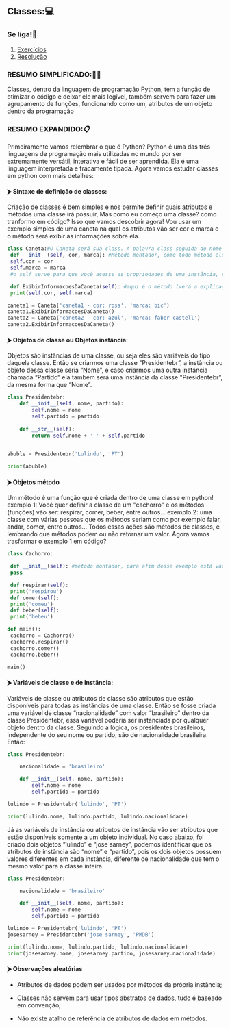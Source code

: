## Classes:💻

### Se liga!🧐
1. [Exercícios](classes_exercícios.md)
2. [Resolução](classes_resolução.md)

### RESUMO SIMPLIFICADO:🤏🏻
Classes, dentro da linguagem de programação Python, tem a função de otimizar o código e deixar ele mais legível, também servem para fazer um agrupamento de funções, funcionando como um, atributos de um objeto dentro da programação

### RESUMO EXPANDIDO:📋
Primeiramente vamos relembrar o que é Python?
 Python é uma das três linguagens de programação mais utilizadas no mundo por ser extremamente versátil, interativa e fácil de ser aprendida.
Ela é uma linguagem interpretada e fracamente tipada. Agora vamos estudar classes em python com mais detalhes:

#### ⮞ Sintaxe de definição de classes:

   Criação de classes é bem simples e nos permite definir quais atributos e métodos uma classe
irá possuir, Mas como eu começo uma classe? como tranformo em código? Isso que vamos
descobrir agora!
   Vou usar um exemplo simples de uma caneta na qual os atributos vão ser cor e marca e o
método será exibir as informações sobre ela.
```python
class Caneta:#O Caneta será sua class. A palavra class seguida do nome da classe, por convenção a primeira letra se usa letra maiúscula
 def __init__(self, cor, marca): #Método montador, como todo método ele precisa receber self como argumento e esse método o nome dele é padrão que é "duas anderlaines init 2 anderlaines" e ele também recebe os atributos da classe que nesse exemplo é a cor e marca.
 self.cor = cor
 self.marca = marca
 #o self serve para que você acesse as propriedades de uma instância, sejam elas propriedades ou métodos

 def ExibirInformacoesDaCaneta(self): #aqui é o método (verá a explicação mais detalhada sobre ele mais em baixo)
 print(self.cor, self.marca)

caneta1 = Caneta('caneta1 - cor: rosa', 'marca: bic')
caneta1.ExibirInformacoesDaCaneta()
caneta2 = Caneta('caneta2 - cor: azul', 'marca: faber castell')
caneta2.ExibirInformacoesDaCaneta()
```
#### ⮞ Objetos de classe ou Objetos instância: 
Objetos são instâncias de uma classe, ou seja eles são variáveis do tipo daquela classe. Então se criarmos uma classe "Presidentebr”, a instância ou objeto dessa classe seria “Nome”, e caso criarmos uma outra instância chamada “Partido” ela também será uma instância da classe "Presidentebr", da mesma forma que “Nome”.
```python
class Presidentebr:
    def __init__(self, nome, partido):
        self.nome = nome
        self.partido = partido
        
    def __str__(self):
        return self.nome + ' ' + self.partido
    

abuble = Presidentebr('Lulindo', 'PT')

print(abuble)
```
#### ⮞ Objetos método
   Um método é uma função que é criada dentro de uma classe em python!
exemplo 1: Você quer definir a classe de um "cachorro" e os métodos (funções) vão ser: respirar, comer, beber, entre outros...
exemplo 2: uma classe com várias pessoas que os métodos seriam como por exemplo falar, andar, comer, entre outros... Todos essas ações são métodos de classes, e lembrando que métodos podem ou não retornar um valor.
Agora vamos trasformar o exemplo 1 em código?
```python
class Cachorro:

 def __init__(self): #método montador, para afim desse exemplo está vazio
 pass

 def respirar(self):
 print('respirou')
 def comer(self):
 print('comeu')
 def beber(self):
 print('bebeu')

def main():
 cachorro = Cachorro()
 cachorro.respirar()
 cachorro.comer()
 cachorro.beber()

main()
```
#### ⮞ Variáveis de classe e de instância:
Variáveis de classe ou atributos de classe são atributos que estão disponíveis para todas as instâncias de uma classe. Então se fosse criada uma variável de classe “nacionalidade” com valor “brasileiro”  dentro da classe Presidentebr, essa variável poderia ser instanciada por qualquer objeto dentro da classe. Seguindo a lógica, os presidentes brasileiros, independente do seu nome ou partido, são de nacionalidade brasileira. Então:
```python
class Presidentebr:

    nacionalidade = 'brasileiro'

    def __init__(self, nome, partido):
        self.nome = nome
        self.partido = partido

lulindo = Presidentebr('lulindo', 'PT')

print(lulindo.nome, lulindo.partido, lulindo.nacionalidade)
```
Já as variáveis de instância ou atributos de instância vão ser atributos que estão disponíveis somente a um objeto individual. No caso abaixo, foi criado dois objetos “lulindo” e “jose sarney”, podemos identificar que os atributos de instância são “nome” e “partido”, pois os dois objetos possuem valores diferentes em cada instância, diferente de nacionalidade que tem o mesmo valor para a classe inteira.
```python
class Presidentebr:

    nacionalidade = 'brasileiro'

    def __init__(self, nome, partido):
        self.nome = nome
        self.partido = partido

lulindo = Presidentebr('lulindo', 'PT')
josesarney = Presidentebr('jose sarney', 'PMDB')

print(lulindo.nome, lulindo.partido, lulindo.nacionalidade)
print(josesarney.nome, josesarney.partido, josesarney.nacionalidade)
```
#### ⮞ Observações aleatórias

- Atributos de dados podem ser usados por métodos da própria instância;

- Classes não servem para usar tipos abstratos de dados, tudo é baseado em convenção;

- Não existe atalho de referência de atributos de dados em métodos.   
